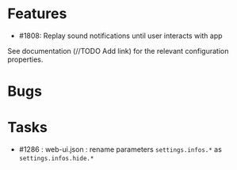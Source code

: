 

# Features
* #1808: Replay sound notifications until user interacts with app

See documentation (//TODO Add link) for the relevant configuration properties.


# Bugs

# Tasks

* #1286 : web-ui.json : rename parameters `settings.infos.*` as `settings.infos.hide.*`

